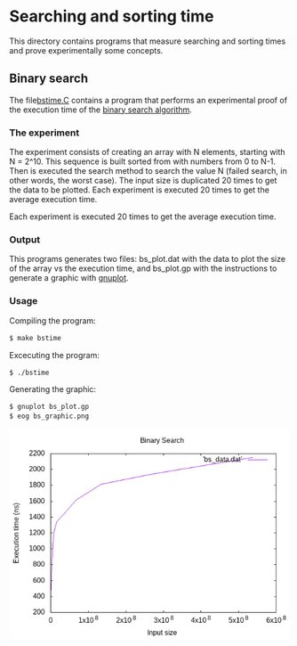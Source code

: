 # Searching and sorting time

This directory contains programs that measure searching and sorting times
and prove experimentally some concepts. 

## Binary search

The file[bstime.C](bstime.C) contains a program that performs an experimental
proof of the execution time of the
[binary search algorithm](https://en.wikipedia.org/wiki/Binary_search_algorithm).

### The experiment

The experiment consists of creating an array with N elements, starting with
N = 2^10. This sequence is built sorted from with numbers from 0 to N-1. Then
is executed the search method to search the value N (failed search, in other
words, the worst case). The input size is duplicated 20 times to get the data
to be plotted. Each experiment is executed 20 times to get the average execution
time.

Each experiment is executed 20 times to get the average execution time.

### Output

This programs generates two files: bs_plot.dat with the data to plot the size of
the array vs the execution time, and bs_plot.gp with the instructions to generate
a graphic with [gnuplot](http://www.gnuplot.info/).

### Usage

Compiling the program:

```bash
$ make bstime
```

Excecuting the program:

```bash
$ ./bstime
```

Generating the graphic:

```bash
$ gnuplot bs_plot.gp
$ eog bs_graphic.png
```

![bs_graphic.png](graphics/bs_graphic.png)
